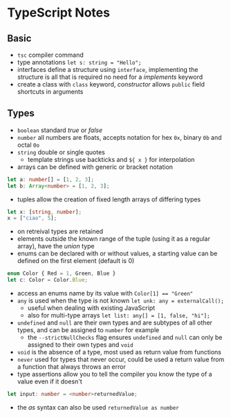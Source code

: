 # TypeScript Notes

## Basic
- `tsc` compiler command
- type annotations `let s: string = "Hello";`
- interfaces define a structure using `interface`, implementing the structure is all that is 
required no need for a *implements* keyword
- create a class with `class` keyword, *constructor* allows `public` field shortcuts in arguments

## Types
- `boolean` standard *true* or *false*
- `number` all numbers are floats, accepts notation for hex `0x`, binary `0b` and octal `0o`
- `string` double or single quotes
  - template strings use backticks and `${ x }` for interpolation
- arrays can be defined with generic or bracket notation
```typescript
let a: number[] = [1, 2, 3];
let b: Array<number> = [1, 2, 3];
```
- tuples allow the creation of fixed length arrays of differing types
```typescript
let x: [string, number];
x = ["ciao", 5];
```
  - on retreival types are retained
  - elements outside the known range of the tuple (using it as a regular array), 
  have the *union* type
- enums can be declared with or without values, a starting value can be defined on the first element (default is 0)
```typescript
enum Color { Red = 1, Green, Blue }
let c: Color = Color.Blue;
```
  - access an enums name by its value with `Color[1] == "Green"`
- `any` is used when the type is not known `let unk: any = externalCall();`
  - useful when dealing with existing JavaScript
  - also for multi-type arrays `let list: any[] = [1, false, "hi"];`
- `undefined` and `null` are their own types and are subtypes of all other types, and can be assigned to `number` for example
  - the `--strictNullChecks` flag ensures `undefined` and `null` can only be assigned to their own types and `void`
- `void` is the absence of a type, most used as return value from functions
- `never` used for types that never occur, could be used a return value from a function that always throws an error
- type assertions allow you to tell the compiler you know the type of a value even if it doesn't
```typescript
let input: number = <number>returnedValue;
```
  - the *as* syntax can also be used `returnedValue as number`

